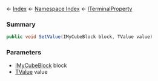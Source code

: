 ← [Index](Api-Index) ← [Namespace Index](Namespace-Index) ← [ITerminalProperty<TValue>](Sandbox.ModAPI.Interfaces.ITerminalProperty`1)

### Summary

```csharp
public void SetValue(IMyCubeBlock block, TValue value)
```

### Parameters

* [IMyCubeBlock](VRage.Game.ModAPI.Ingame.IMyCubeBlock) block
* [TValue]() value
